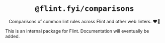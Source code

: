 <h1 align="center"><code>@flint.fyi/comparisons</code></h1>

<p align="center">
	Comparisons of common lint rules across Flint and other web linters.
	❤️‍🔥
</p>

This is an internal package for Flint.
Documentation will eventually be added.
